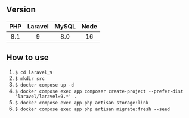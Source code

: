 ## Version

| PHP     | Laravel | MySQL    | Node    |
|:-------:|:-------:|:--------:|:-------:|
| 8.1     | 9       | 8.0      | 16      |

## How to use

1. `$ cd laravel_9`
2. `$ mkdir src`
3. `$ docker compose up -d`
4. `$ docker compose exec app composer create-project --prefer-dist 'laravel/laravel=9.*' .`
5. `$ docker compose exec app php artisan storage:link`
6. `$ docker compose exec app php artisan migrate:fresh --seed`
